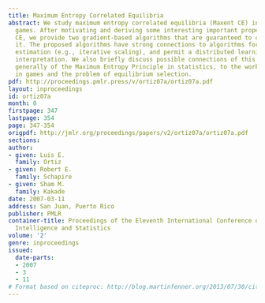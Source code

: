 ```yaml
---
title: Maximum Entropy Correlated Equilibria
abstract: We study maximum entropy correlated equilibria (Maxent CE) in multi-player
  games. After motivating and deriving some interesting important properties of Maxent
  CE, we provide two gradient-based algorithms that are guaranteed to converge to
  it. The proposed algorithms have strong connections to algorithms for statistical
  estimation (e.g., iterative scaling), and permit a distributed learning-dynamics
  interpretation. We also briefly discuss possible connections of this work, and more
  generally of the Maximum Entropy Principle in statistics, to the work on learning
  in games and the problem of equilibrium selection.
pdf: http://proceedings.pmlr.press/v/ortiz07a/ortiz07a.pdf
layout: inproceedings
id: ortiz07a
month: 0
firstpage: 347
lastpage: 354
page: 347-354
origpdf: http://jmlr.org/proceedings/papers/v2/ortiz07a/ortiz07a.pdf
sections: 
author:
- given: Luis E.
  family: Ortiz
- given: Robert E.
  family: Schapire
- given: Sham M.
  family: Kakade
date: 2007-03-11
address: San Juan, Puerto Rico
publisher: PMLR
container-title: Proceedings of the Eleventh International Conference on Artificial
  Intelligence and Statistics
volume: '2'
genre: inproceedings
issued:
  date-parts:
  - 2007
  - 3
  - 11
# Format based on citeproc: http://blog.martinfenner.org/2013/07/30/citeproc-yaml-for-bibliographies/
---
```

